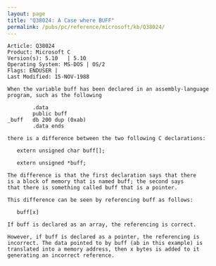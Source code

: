 ```yaml
---
layout: page
title: "Q38024: A Case where BUFF"
permalink: /pubs/pc/reference/microsoft/kb/Q38024/
---
```


	Article: Q38024
	Product: Microsoft C
	Version(s): 5.10   | 5.10
	Operating System: MS-DOS | OS/2
	Flags: ENDUSER |
	Last Modified: 15-NOV-1988
	
	When the variable buff has been declared in an assembly-language
	program, such as the following
	
	        .data
	        public buff
	_buff   db 200 dup (0xab)
	        .data ends
	
	there is a difference between the two following C declarations:
	
	   extern unsigned char buff[];
	
	   extern unsigned *buff;
	
	The difference is that the first declaration says that there
	is a block of memory that is named buff; the second says
	that there is something called buff that is a pointer.
	
	This difference can be seen by referencing buff as follows:
	
	   buff[x]
	
	If buff is declared as an array, the referencing is correct.
	
	However, if buff is declared as a pointer, the referencing is
	incorrect. The data pointed to by buff (ab in this example) is
	translated into a memory address, then x bytes is added to it
	generating an incorrect reference.
